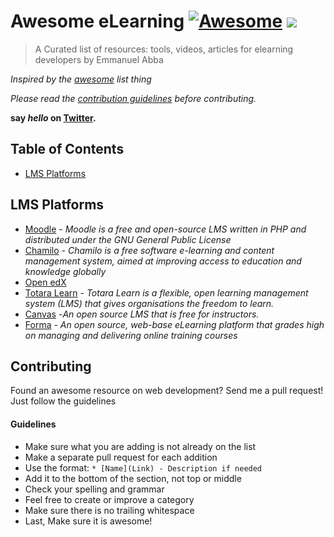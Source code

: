 # Awesome eLearning [![Awesome](https://awesome.re/badge-flat2.svg)](https://awesome.re) ![](https://img.shields.io/badge/ABBA-Approved-green)

> A Curated list of resources:  tools, videos, articles for elearning developers by Emmanuel Abba

*Inspired by the [awesome](https://github.com/sindresorhus/awesome) list thing*

*Please read the [contribution guidelines](#guidelines) before contributing.*

**say *hello* on [Twitter](https://twitter.com/gr8nexx).**

## Table of Contents

- [LMS Platforms](#LMS&nbsp;Platforms)


## LMS Platforms

- [Moodle](https://moodle.org/) - *Moodle is a free and open-source LMS written in PHP and distributed under the GNU General Public License*
- [Chamilo](https://chamilo.org/en/) - *Chamilo is a free software e-learning and content management system, aimed at improving access to education and knowledge globally*
- [Open&nbsp;edX](https://open.edx.org/tag/learning-management-system/)
- [Totara&nbsp;Learn](https://www.totaralearning.com) - *Totara Learn is a flexible, open learning management system (LMS) that gives organisations the freedom to learn.*
- [Canvas](https://www.instructure.com/canvas/) -*An open source LMS that is free for instructors.*
- [Forma](https://www.formalms.org/) - *An open source, web-base eLearning platform that grades high on managing and delivering online training courses*



## Contributing
Found an awesome resource on web development? Send me a pull request! Just follow the guidelines

#### Guidelines

* Make sure what you are adding is not already on the list
* Make a separate pull request for each addition
* Use the format: `* [Name](Link) - Description if needed`
* Add it to the bottom of the section, not top or middle
* Check your spelling and grammar
* Feel free to create or improve a category
* Make sure there is no trailing whitespace
* Last, Make sure it is awesome!